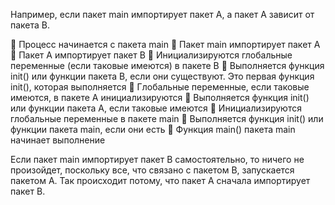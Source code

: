 Например, если пакет main импортирует пакет A, а пакет A зависит от пакета B.

🔸 Процесс начинается с пакета main
🔸 Пакет main импортирует пакет A
🔸 Пакет A импортирует пакет B
🔸 Инициализируются глобальные переменные (если таковые имеются) в пакете B
🔸 Выполняется функция init() или функции пакета B, если они существуют. Это первая функция init(), которая выполняется
🔸 Глобальные переменные, если таковые имеются, в пакете A инициализируются
🔸 Выполняется функция init() или функции пакета A, если таковые имеются
🔸 Инициализируются глобальные переменные в пакете main
🔸 Выполняется функция init() или функции пакета main, если они есть
🔸 Функция main() пакета main начинает выполнение

Если пакет main импортирует пакет B самостоятельно, то ничего не произойдет, поскольку все, что связано с пакетом B, запускается пакетом A. Так происходит потому, что пакет A сначала импортирует пакет B.